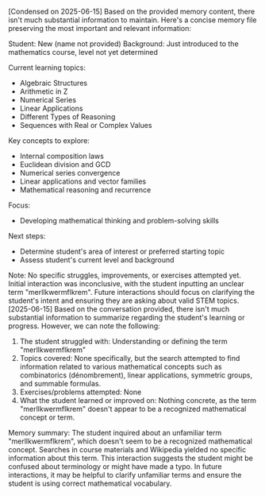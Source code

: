 [Condensed on 2025-06-15] Based on the provided memory content, there isn't much substantial information to maintain. Here's a concise memory file preserving the most important and relevant information:

Student: New (name not provided)
Background: Just introduced to the mathematics course, level not yet determined

Current learning topics:
- Algebraic Structures
- Arithmetic in Z
- Numerical Series
- Linear Applications
- Different Types of Reasoning
- Sequences with Real or Complex Values

Key concepts to explore:
- Internal composition laws
- Euclidean division and GCD
- Numerical series convergence
- Linear applications and vector families
- Mathematical reasoning and recurrence

Focus:
- Developing mathematical thinking and problem-solving skills

Next steps:
- Determine student's area of interest or preferred starting topic
- Assess student's current level and background

Note: No specific struggles, improvements, or exercises attempted yet. Initial interaction was inconclusive, with the student inputting an unclear term "merllkwermflkrem". Future interactions should focus on clarifying the student's intent and ensuring they are asking about valid STEM topics.
[2025-06-15]
Based on the conversation provided, there isn't much substantial information to summarize regarding the student's learning or progress. However, we can note the following:

1. The student struggled with: Understanding or defining the term "merllkwermflkrem"
2. Topics covered: None specifically, but the search attempted to find information related to various mathematical concepts such as combinatorics (dénombrement), linear applications, symmetric groups, and summable formulas.
3. Exercises/problems attempted: None
4. What the student learned or improved on: Nothing concrete, as the term "merllkwermflkrem" doesn't appear to be a recognized mathematical concept or term.

Memory summary:
The student inquired about an unfamiliar term "merllkwermflkrem", which doesn't seem to be a recognized mathematical concept. Searches in course materials and Wikipedia yielded no specific information about this term. This interaction suggests the student might be confused about terminology or might have made a typo. In future interactions, it may be helpful to clarify unfamiliar terms and ensure the student is using correct mathematical vocabulary.